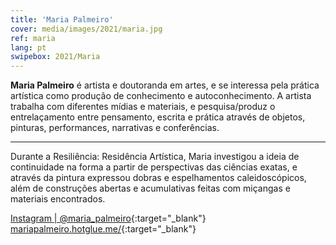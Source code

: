```yaml
---
title: 'Maria Palmeiro'
cover: media/images/2021/maria.jpg
ref: maria
lang: pt
swipebox: 2021/Maria
---
```


**Maria Palmeiro** é artista e doutoranda em artes, e se interessa pela prática artística como produção de conhecimento e autoconhecimento. A artista trabalha com diferentes mídias e materiais, e pesquisa/produz o entrelaçamento entre pensamento, escrita e prática através de objetos, pinturas, performances, narrativas e conferências.

---

Durante a Resiliência: Residência Artística, Maria investigou a ideia de continuidade na forma a partir de perspectivas das ciências exatas, e através da pintura expressou dobras e espelhamentos caleidoscópicos, além de construções abertas e acumulativas feitas com miçangas e materiais encontrados.
<br>


[Instagram | @maria_palmeiro](https://www.instagram.com/maria_palmeiro/){:target="_blank"}
<br>
[mariapalmeiro.hotglue.me/](https://mariapalmeiro.hotglue.me/){:target="_blank"}
⠀